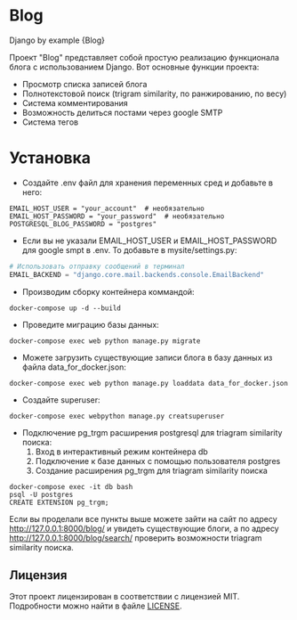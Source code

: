 # Blog
Django by example {Blog}

Проект "Blog" представляет собой простую реализацию функционала блога с использованием Django. Вот основные функции проекта:
* Просмотр списка записей блога
* Полнотекстовой поиск (trigram similarity, по ранжированию, по весу)
* Система комментирования
* Возможность делиться постами через google SMTP
* Система тегов

# Установка

* Создайте .env файл для хранения переменных сред и добавьте в него:
```env
EMAIL_HOST_USER = "your_account"  # необязательно
EMAIL_HOST_PASSWORD = "your_password"  # необязательно
POSTGRESQL_BLOG_PASSWORD = "postgres"
```

* Если вы не указали EMAIL_HOST_USER и EMAIL_HOST_PASSWORD для google smpt в .env. То добавьте в mysite/settings.py:
```python
# Использовать отправку сообщений в терминал
EMAIL_BACKEND = "django.core.mail.backends.console.EmailBackend"
```

* Производим сборку контейнера коммандой:
```
docker-compose up -d --build
```

* Проведите миграцию базы данных:
```
docker-compose exec web python manage.py migrate
```

* Можете загрузить существующие записи блога в базу данных из файла data_for_docker.json:
```
docker-compose exec web python manage.py loaddata data_for_docker.json
```

* Создайте superuser:
```
docker-compose exec webpython manage.py creatsuperuser
```

* Подключение pg_trgm расширения postgresql для triagram similarity поиска:
  1. Вход в интерактивный режим контейнера db
  2. Подключение к базе данных с помощью пользователя postgres
  3. Создание расширения pg_trgm для triagram similarity поиска
```
docker-compose exec -it db bash
psql -U postgres
CREATE EXTENSION pg_trgm;
```

Если вы проделали все пункты выше можете зайти на сайт по адресу http://127.0.0.1:8000/blog/ и увидеть существующие блоги, а по адресу http://127.0.0.1:8000/blog/search/ проверить возможности triagram similarity поиска. 

## Лицензия

Этот проект лицензирован в соответствии с лицензией MIT. Подробности можно найти в файле [LICENSE](LICENSE).

